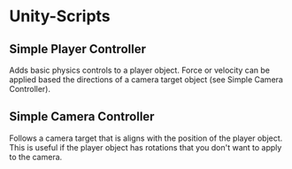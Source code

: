 # Unity-Scripts

## Simple Player Controller

Adds basic physics controls to a player object. Force or velocity can be applied based the directions of a camera target object (see Simple Camera Controller).

## Simple Camera Controller

Follows a camera target that is aligns with the position of the player object. This is useful if the player object has rotations that you don't want to apply to the camera.
